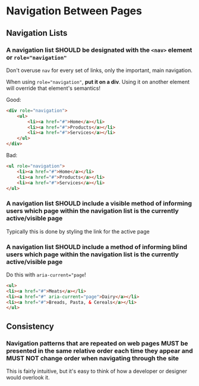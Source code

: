 # Navigation Between Pages

## Navigation Lists

### A navigation list SHOULD be designated with the `<nav>` element or `role="navigation"`

Don't overuse `nav` for every set of links, only the important, main navigation.

When using `role="navigation"`, **put it on a div**. Using it on another element will override that element's semantics!

Good:

```html
<div role="navigation">
    <ul>
        <li><a href="#">Home</a></li>
        <li><a href="#">Products</a></li>
        <li><a href="#">Services</a></li>
    </ul>
</div>
```

Bad:

```html
<ul role="navigation">
    <li><a href="#">Home</a></li>
    <li><a href="#">Products</a></li>
    <li><a href="#">Services</a></li>
</ul>
```

### A navigation list SHOULD include a visible method of informing users which page within the navigation list is the currently active/visible page

Typically this is done by styling the link for the active page

### A navigation list SHOULD include a method of informing blind users which page within the navigation list is the currently active/visible page

Do this with `aria-current="page`!

```html
<ul>
<li><a href="#">Meats</a></li>
<li><a href="#" aria-current="page">Dairy</a></li>
<li><a href="#">Breads, Pasta, & Cereals</a></li>
</ul>
```

## Consistency

### Navigation patterns that are repeated on web pages MUST be presented in the same relative order each time they appear and MUST NOT change order when navigating through the site

This is fairly intuitive, but it's easy to think of how a developer or designer would overlook it.
